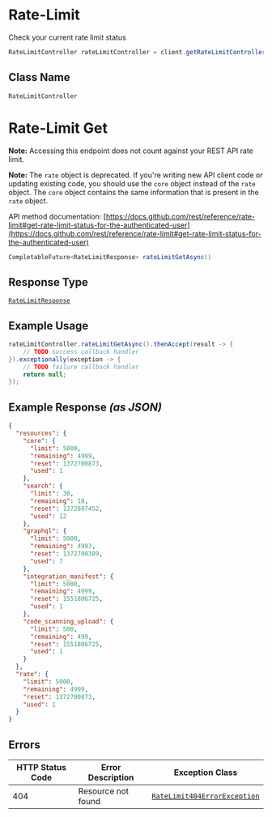 # Rate-Limit

Check your current rate limit status

```java
RateLimitController rateLimitController = client.getRateLimitController();
```

## Class Name

`RateLimitController`


# Rate-Limit Get

**Note:** Accessing this endpoint does not count against your REST API rate limit.

**Note:** The `rate` object is deprecated. If you're writing new API client code or updating existing code, you should use the `core` object instead of the `rate` object. The `core` object contains the same information that is present in the `rate` object.

API method documentation: [https://docs.github.com/rest/reference/rate-limit#get-rate-limit-status-for-the-authenticated-user](https://docs.github.com/rest/reference/rate-limit#get-rate-limit-status-for-the-authenticated-user)

```java
CompletableFuture<RateLimitResponse> rateLimitGetAsync()
```

## Response Type

[`RateLimitResponse`](../../doc/models/rate-limit-response.md)

## Example Usage

```java
rateLimitController.rateLimitGetAsync().thenAccept(result -> {
    // TODO success callback handler
}).exceptionally(exception -> {
    // TODO failure callback handler
    return null;
});
```

## Example Response *(as JSON)*

```json
{
  "resources": {
    "core": {
      "limit": 5000,
      "remaining": 4999,
      "reset": 1372700873,
      "used": 1
    },
    "search": {
      "limit": 30,
      "remaining": 18,
      "reset": 1372697452,
      "used": 12
    },
    "graphql": {
      "limit": 5000,
      "remaining": 4993,
      "reset": 1372700389,
      "used": 7
    },
    "integration_manifest": {
      "limit": 5000,
      "remaining": 4999,
      "reset": 1551806725,
      "used": 1
    },
    "code_scanning_upload": {
      "limit": 500,
      "remaining": 499,
      "reset": 1551806725,
      "used": 1
    }
  },
  "rate": {
    "limit": 5000,
    "remaining": 4999,
    "reset": 1372700873,
    "used": 1
  }
}
```

## Errors

| HTTP Status Code | Error Description | Exception Class |
|  --- | --- | --- |
| 404 | Resource not found | [`RateLimit404ErrorException`](../../doc/models/rate-limit-404-error-exception.md) |

